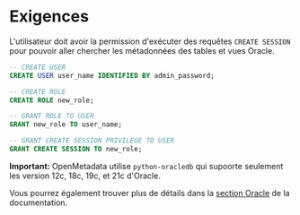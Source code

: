 # Exigences
L'utilisateur doit avoir la permission d'exécuter des requêtes `CREATE SESSION` pour pouvoir aller chercher les métadonnées des tables et vues Oracle.

```sql
-- CREATE USER
CREATE USER user_name IDENTIFIED BY admin_password;

-- CREATE ROLE
CREATE ROLE new_role;

-- GRANT ROLE TO USER
GRANT new_role TO user_name;

-- GRANT CREATE SESSION PRIVILEGE TO USER
GRANT CREATE SESSION TO new_role;
```

**Important:** OpenMetadata utilise `python-oracledb` qui supoorte seulement les version 12c, 18c, 19c, et 21c d'Oracle.

Vous pourrez également trouver plus de détails dans la [section Oracle](https://docs.open-metadata.org/connectors/database/oracle) de la documentation.